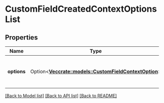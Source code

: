 # CustomFieldCreatedContextOptionsList

## Properties

Name | Type | Description | Notes
------------ | ------------- | ------------- | -------------
**options** | Option<[**Vec<crate::models::CustomFieldContextOption>**](CustomFieldContextOption.md)> | The created custom field options. | [optional]

[[Back to Model list]](../README.md#documentation-for-models) [[Back to API list]](../README.md#documentation-for-api-endpoints) [[Back to README]](../README.md)


